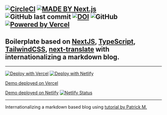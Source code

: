 [![CircleCI](https://circleci.com/gh/rsipakov/nextjs-typescript-tailwind-next-translate.svg?style=svg&circle-token=be4efb0aa345d4016a7b823dac9f46bd86efe3fa)](https://circleci.com/gh/rsipakov/nextjs-typescript-tailwind-next-translate)
[![MADE BY Next.js](https://img.shields.io/badge/MADE%20BY%20Next.js-000000.svg?style=flat&logo=Next.js&labelColor=000)](https://nextjs.org/)
![GitHub last commit](https://img.shields.io/github/last-commit/rsipakov/nextjs-typescript-tailwind-next-translate)
[![DOI](https://zenodo.org/badge/318645312.svg)](https://zenodo.org/badge/latestdoi/318645312)
![GitHub](https://img.shields.io/github/license/rsipakov/nextjs-typescript-tailwind-next-translate)
[![Powered by Vercel](https://missioniz.s3.amazonaws.com/logo-vendors/powered-by-vercel.svg)](https://vercel.com?utm_source=jamstack-os&utm_campaign=oss)
---

## Boilerplate based on [NextJS](https://github.com/vercel/next.js), [TypeScript](https://github.com/microsoft/TypeScript), [TailwindCSS](https://github.com/tailwindlabs/tailwindcss), [next-translate](https://github.com/vinissimus/next-translate) with internationalizing a markdown blog.

---

[![Deploy with Vercel](https://vercel.com/button)](https://vercel.com/new/project?template=https://github.com/rsipakov/nextjs-typescript-tailwind-next-translate)
[![Deploy with Netlify](https://www.netlify.com/img/deploy/button.svg)](https://app.netlify.com/start/deploy?repository=https://github.com/rsipakov/nextjs-typescript-tailwind-next-translate)

[Demo deployed on Vercel](nextjs-typescript-tailwind-next-translate.vercel.app)

[Demo deployed on Netlify](https://nextjs-typescript-tailwind-next-translate.netlify.app)
[![Netlify Status](https://api.netlify.com/api/v1/badges/0154b72c-78e7-413a-83eb-9b65730edd50/deploy-status)](https://app.netlify.com/sites/nextjs-typescript-tailwind-next-translate/deploys)

---

Internationalizing a markdown based blog using [tutorial by Patrick M.](https://www.youtube.com/watch?v=RiC5YU5x1NA&t=3s)
